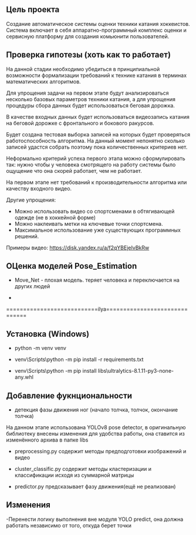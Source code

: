 ## Цель проекта

Создание автоматическое системы оценки техники катания хоккеистов. Система включает в себя аппаратно-программный комплекс оценки и сервисную платформу для создания комьюнити пользователей.

## Проверка гипотезы (хоть как то работает)

На данной стадии необходимо убедиться в принципиальной возможности формализации требований к технике катания в терминах математических алгоритмов.

Для упрощения задачи на первом этапе будут анализироваться несколько базовых параметров техники катания, а для упрощения процедуры сбора данных будет использоваться беговая дорожка.

В качестве входных данных будет использоваться видеозапись катания на беговой дорожке с фронтального и бокового ракурсов.

Будет создана тестовая выборка записей на которых будет проверяться работоспособность алгоритма. На данный момент непонятно сколько записей удастся собрать поэтому пока количественных критериев нет.

Неформально критерий успеха первого этапа можно сформулировать так: нужно чтобы у человека смотрящего на работу системы было ощущение что она скорей работает, чем не работает.

На первом этапе нет требований к производительности алгоритма или качеству входного видео.

Другие упрощения:

* Можно использовать видео со спортсменами в обтягивающей одежде (не в хоккейной форме)
* Можно наклеивать метки на ключевые точки спортсмена.
* Максимальное использование уже существующих программных решений.



Примеры видео: <https://disk.yandex.ru/a/f2qYBEjeIvBkRw>


## ОЦенка моделей Pose_Estimation

* Move_Net - плохая модель. теряет человека и переключается на других людей

* 

===========================ilya==============================

## Установка (Windows)

- python -m venv venv

- venv\Scripts\python -m pip install -r requirements.txt

- venv\Scripts\python -m pip install libs\ultralytics-8.1.11-py3-none-any.whl

## Добавление фукнциональности
- детекция фазы движения ног (начало толчка, толчок, окончание толчка)

На данном этапе использована YOLOv8 pose detector, в оригинальную библиотеку внесены изменения для удобства работы,
она ставится из изменённого архива в папке libs

- preprocessing.py содержит методы предподготовки изображений и видео

- cluster_classific.py содержит методы кластеризации и классификации исходя из суммарной матрицы

- predictor.py предсказывает фазу движения(ещё не реализован)
 

## Изменения 

-Перенести логику выполнения вне модуля YOLO predict, она должна работать независимо от того, откуда берет точки

